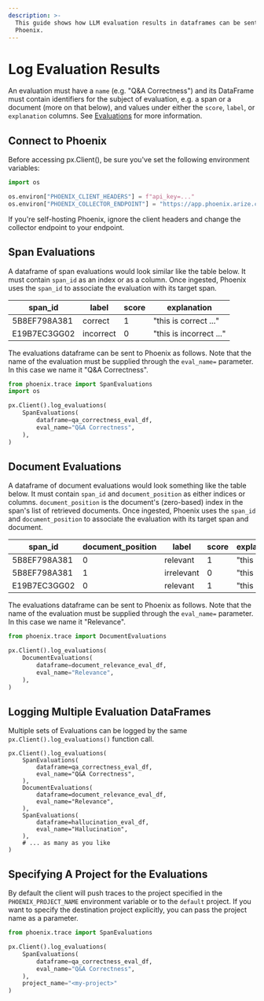 ```yaml
---
description: >-
  This guide shows how LLM evaluation results in dataframes can be sent to
  Phoenix.
---
```


# Log Evaluation Results

An evaluation must have a `name` (e.g. "Q\&A Correctness") and its DataFrame must contain identifiers for the subject of evaluation, e.g. a span or a document (more on that below), and values under either the `score`, `label`, or `explanation` columns. See [Evaluations](../../../evaluation/concepts-evals/evaluation.md) for more information.

## Connect to Phoenix

Before accessing px.Client(), be sure you've set the following environment variables:

```python
import os

os.environ["PHOENIX_CLIENT_HEADERS"] = f"api_key=..."
os.environ["PHOENIX_COLLECTOR_ENDPOINT"] = "https://app.phoenix.arize.com"
```

If you're self-hosting Phoenix, ignore the client headers and change the collector endpoint to your endpoint.

## Span Evaluations

A dataframe of span evaluations would look similar like the table below. It must contain `span_id` as an index or as a column. Once ingested, Phoenix uses the `span_id` to associate the evaluation with its target span.

<table><thead><tr><th>span_id</th><th>label</th><th data-type="number">score</th><th>explanation</th></tr></thead><tbody><tr><td>5B8EF798A381</td><td>correct</td><td>1</td><td>"this is correct ..."</td></tr><tr><td>E19B7EC3GG02</td><td>incorrect</td><td>0</td><td>"this is incorrect ..."</td></tr></tbody></table>

The evaluations dataframe can be sent to Phoenix as follows. Note that the name of the evaluation must be supplied through the `eval_name=` parameter. In this case we name it "Q\&A Correctness".

```python
from phoenix.trace import SpanEvaluations
import os

px.Client().log_evaluations(
    SpanEvaluations(
        dataframe=qa_correctness_eval_df,
        eval_name="Q&A Correctness",
    ),
)
```

## Document Evaluations

A dataframe of document evaluations would look something like the table below. It must contain `span_id` and `document_position` as either indices or columns. `document_position` is the document's (zero-based) index in the span's list of retrieved documents. Once ingested, Phoenix uses the `span_id` and `document_position` to associate the evaluation with its target span and document.

<table><thead><tr><th>span_id</th><th data-type="number">document_position</th><th width="109">label</th><th width="82" data-type="number">score</th><th>explanation</th></tr></thead><tbody><tr><td>5B8EF798A381</td><td>0</td><td>relevant</td><td>1</td><td>"this is ..."</td></tr><tr><td>5B8EF798A381</td><td>1</td><td>irrelevant</td><td>0</td><td>"this is ..."</td></tr><tr><td>E19B7EC3GG02</td><td>0</td><td>relevant</td><td>1</td><td>"this is ..."</td></tr></tbody></table>

The evaluations dataframe can be sent to Phoenix as follows. Note that the name of the evaluation must be supplied through the `eval_name=` parameter. In this case we name it "Relevance".

```python
from phoenix.trace import DocumentEvaluations

px.Client().log_evaluations(
    DocumentEvaluations(
        dataframe=document_relevance_eval_df,
        eval_name="Relevance",
    ),
)
```

## Logging Multiple Evaluation DataFrames

Multiple sets of Evaluations can be logged by the same `px.Client().log_evaluations()` function call.

```
px.Client().log_evaluations(
    SpanEvaluations(
        dataframe=qa_correctness_eval_df,
        eval_name="Q&A Correctness",
    ),
    DocumentEvaluations(
        dataframe=document_relevance_eval_df,
        eval_name="Relevance",
    ),
    SpanEvaluations(
        dataframe=hallucination_eval_df,
        eval_name="Hallucination",
    ),
    # ... as many as you like
)
```

## Specifying A Project for the Evaluations

By default the client will push traces to the project specified in the `PHOENIX_PROJECT_NAME` environment variable or to the `default` project. If you want to specify the destination project explicitly, you can pass the project name as a parameter.

```python
from phoenix.trace import SpanEvaluations

px.Client().log_evaluations(
    SpanEvaluations(
        dataframe=qa_correctness_eval_df,
        eval_name="Q&A Correctness",
    ),
    project_name="<my-project>"
)
```
